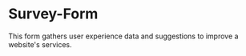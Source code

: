# Survey-Form

This form gathers user experience data and suggestions to improve a website's services.